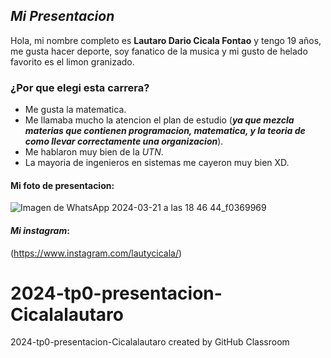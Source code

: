## *Mi Presentacion*
Hola, mi nombre completo es **Lautaro Dario Cicala Fontao** y tengo 19 años, me gusta hacer deporte, soy fanatico de la musica y mi gusto de helado favorito es el limon granizado.
### ¿Por que elegi esta carrera?
- Me gusta la matematica.
- Me llamaba mucho la atencion el plan de estudio (***ya que mezcla materias que contienen programacion, matematica, y la teoria de como llevar correctamente una organizacion***).
- Me hablaron muy bien de la *UTN*.
- La mayoria de ingenieros en sistemas me cayeron muy bien XD. 
#### Mi foto de presentacion:
![Imagen de WhatsApp 2024-03-21 a las 18 46 44_f0369969](https://github.com/pdepjm/2024-tp0-presentacion-Cicalalautaro/assets/164420370/4367ad55-e723-47e4-9eef-ebd0915d2a72)

#### *Mi instagram*: 
(https://www.instagram.com/lautycicala/)



# 2024-tp0-presentacion-Cicalalautaro
2024-tp0-presentacion-Cicalalautaro created by GitHub Classroom
